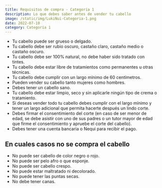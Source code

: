 ```yaml
---
title: Requisitos de compra - Categoría 1
description: Lo que debes saber antes de vender tu cabello
image: /static/img/LukiNui-Categoria-1.png
date: 2022-07-10
category: Categoría 1
---
```


- Tu cabello puede ser grueso o delgado.
- Tu cabello debe ser rubio oscuro, castaño claro, castaño medio o castaño oscuro.
- Tu cabello debe ser 100% natural, no debe haber sido tratado con tintes.
- Tu cabello debe estar libre de tratamientos como permanentes u otras técnicas.
- Tu cabello debe cumplir con un largo mínimo de 60 centímetros.
- Pueden vender su cabello tanto mujeres como hombres.
- Debes tener un cabello sano.
- Tu cabello debe estar limpio, seco y sin aplicarle ningún tipo de crema o tratamiento.
- Si deseas vender todo tu cabello debes cumplir con el largo mínimo y tener un largo adicional que permita hacerte después un lindo corte.
- Debes firmar el consentimiento del corte (en caso de ser menor de edad, se debe asistir con uno de sus padres o un tutor mayor de edad que firme el consentimiento y apruebe el corte del cabello).
- Debes tener una cuenta bancaria o Nequi para recibir el pago.

## En cuales casos no se compra el cabello
- No puede ser cabello de color negro o rojo.
- No puede ser pelo afro o que esponje.
- No puede ser cabello crespo.
- No puede estar maltratado ni decolorado.
- No puede tener las puntas secas.
- No debe tener canas.
